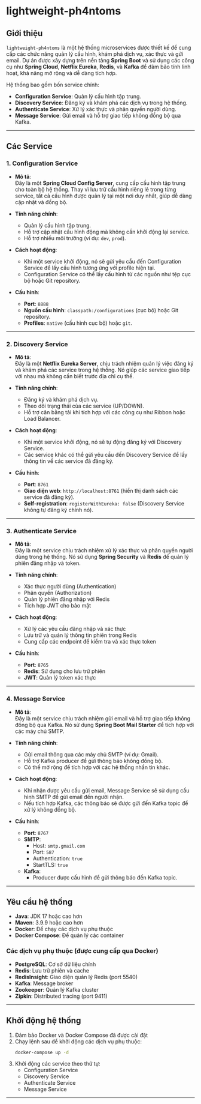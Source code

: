 # lightweight-ph4ntoms

## Giới thiệu
`lightweight-ph4ntoms` là một hệ thống microservices được thiết kế để cung cấp các chức năng quản lý cấu hình, khám phá dịch vụ, xác thực và gửi email. Dự án được xây dựng trên nền tảng **Spring Boot** và sử dụng các công cụ như **Spring Cloud**, **Netflix Eureka**, **Redis**, và **Kafka** để đảm bảo tính linh hoạt, khả năng mở rộng và dễ dàng tích hợp.

Hệ thống bao gồm bốn service chính:
- **Configuration Service**: Quản lý cấu hình tập trung.
- **Discovery Service**: Đăng ký và khám phá các dịch vụ trong hệ thống.
- **Authenticate Service**: Xử lý xác thực và phân quyền người dùng.
- **Message Service**: Gửi email và hỗ trợ giao tiếp không đồng bộ qua Kafka.

---

## Các Service

### 1. Configuration Service
- **Mô tả**:  
  Đây là một **Spring Cloud Config Server**, cung cấp cấu hình tập trung cho toàn bộ hệ thống. Thay vì lưu trữ cấu hình riêng lẻ trong từng service, tất cả cấu hình được quản lý tại một nơi duy nhất, giúp dễ dàng cập nhật và đồng bộ.

- **Tính năng chính**:
  - Quản lý cấu hình tập trung.
  - Hỗ trợ cập nhật cấu hình động mà không cần khởi động lại service.
  - Hỗ trợ nhiều môi trường (ví dụ: `dev`, `prod`).

- **Cách hoạt động**:
  - Khi một service khởi động, nó sẽ gửi yêu cầu đến Configuration Service để lấy cấu hình tương ứng với profile hiện tại.
  - Configuration Service có thể lấy cấu hình từ các nguồn như tệp cục bộ hoặc Git repository.

- **Cấu hình**:
  - **Port**: `8888`
  - **Nguồn cấu hình**: `classpath:/configurations` (cục bộ) hoặc Git repository.
  - **Profiles**: `native` (cấu hình cục bộ) hoặc `git`.

---

### 2. Discovery Service
- **Mô tả**:  
  Đây là một **Netflix Eureka Server**, chịu trách nhiệm quản lý việc đăng ký và khám phá các service trong hệ thống. Nó giúp các service giao tiếp với nhau mà không cần biết trước địa chỉ cụ thể.

- **Tính năng chính**:
  - Đăng ký và khám phá dịch vụ.
  - Theo dõi trạng thái của các service (UP/DOWN).
  - Hỗ trợ cân bằng tải khi tích hợp với các công cụ như Ribbon hoặc Load Balancer.

- **Cách hoạt động**:
  - Khi một service khởi động, nó sẽ tự động đăng ký với Discovery Service.
  - Các service khác có thể gửi yêu cầu đến Discovery Service để lấy thông tin về các service đã đăng ký.

- **Cấu hình**:
  - **Port**: `8761`
  - **Giao diện web**: `http://localhost:8761` (hiển thị danh sách các service đã đăng ký).
  - **Self-registration**: `registerWithEureka: false` (Discovery Service không tự đăng ký chính nó).

---

### 3. Authenticate Service
- **Mô tả**:  
  Đây là một service chịu trách nhiệm xử lý xác thực và phân quyền người dùng trong hệ thống. Nó sử dụng **Spring Security** và **Redis** để quản lý phiên đăng nhập và token.

- **Tính năng chính**:
  - Xác thực người dùng (Authentication)
  - Phân quyền (Authorization)
  - Quản lý phiên đăng nhập với Redis
  - Tích hợp JWT cho bảo mật

- **Cách hoạt động**:
  - Xử lý các yêu cầu đăng nhập và xác thực
  - Lưu trữ và quản lý thông tin phiên trong Redis
  - Cung cấp các endpoint để kiểm tra và xác thực token

- **Cấu hình**:
  - **Port**: `8765`
  - **Redis**: Sử dụng cho lưu trữ phiên
  - **JWT**: Quản lý token xác thực

---

### 4. Message Service
- **Mô tả**:  
  Đây là một service chịu trách nhiệm gửi email và hỗ trợ giao tiếp không đồng bộ qua Kafka. Nó sử dụng **Spring Boot Mail Starter** để tích hợp với các máy chủ SMTP.

- **Tính năng chính**:
  - Gửi email thông qua các máy chủ SMTP (ví dụ: Gmail).
  - Hỗ trợ Kafka producer để gửi thông báo không đồng bộ.
  - Có thể mở rộng để tích hợp với các hệ thống nhắn tin khác.

- **Cách hoạt động**:
  - Khi nhận được yêu cầu gửi email, Message Service sẽ sử dụng cấu hình SMTP để gửi email đến người nhận.
  - Nếu tích hợp Kafka, các thông báo sẽ được gửi đến Kafka topic để xử lý không đồng bộ.

- **Cấu hình**:
  - **Port**: `8767`
  - **SMTP**:
    - Host: `smtp.gmail.com`
    - Port: `587`
    - Authentication: `true`
    - StartTLS: `true`
  - **Kafka**:
    - Producer được cấu hình để gửi thông báo đến Kafka topic.

---

## Yêu cầu hệ thống
- **Java**: JDK 17 hoặc cao hơn
- **Maven**: 3.9.9 hoặc cao hơn
- **Docker**: Để chạy các dịch vụ phụ thuộc
- **Docker Compose**: Để quản lý các container

### Các dịch vụ phụ thuộc (được cung cấp qua Docker)
- **PostgreSQL**: Cơ sở dữ liệu chính
- **Redis**: Lưu trữ phiên và cache
- **RedisInsight**: Giao diện quản lý Redis (port 5540)
- **Kafka**: Message broker
- **Zookeeper**: Quản lý Kafka cluster
- **Zipkin**: Distributed tracing (port 9411)

---

## Khởi động hệ thống
1. Đảm bảo Docker và Docker Compose đã được cài đặt
2. Chạy lệnh sau để khởi động các dịch vụ phụ thuộc:
   ```bash
   docker-compose up -d
   ```
3. Khởi động các service theo thứ tự:
   - Configuration Service
   - Discovery Service
   - Authenticate Service
   - Message Service

---
